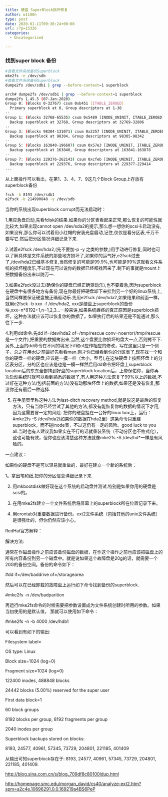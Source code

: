 ```yaml
---
title: 硬盘 SuperBlock损坏修复
author: w1100n
type: post
date: 2020-01-11T09:30:24+00:00
url: /?p=15326
categories:
  - Uncategorized

---
```

### 找到super block 备份

```bash
#查看文件系统备份Superblock
mke2fs -n /dev/sdb
#查看文件系统备份Superblock
dumpe2fs /dev/sdb1 | grep --before-context=1 superblock

arch# dumpe2fs /dev/sdb1 | grep --before-context=1 superblock
dumpe2fs 1.45.5 (07-Jan-2020)
Group 0: (Blocks 0-32767) csum 0xb451 [ITABLE_ZEROED]
  Primary superblock at 0, Group descriptors at 1-38
--
Group 1: (Blocks 32768-65535) csum 0x5489 [INODE_UNINIT, ITABLE_ZEROED]
  Backup superblock at 32768, Group descriptors at 32769-32806
--
Group 3: (Blocks 98304-131071) csum 0x2257 [INODE_UNINIT, ITABLE_ZEROED]
  Backup superblock at 98304, Group descriptors at 98305-98342
--
Group 5: (Blocks 163840-196607) csum 0x57e3 [INODE_UNINIT, ITABLE_ZEROED]
  Backup superblock at 163840, Group descriptors at 163841-163878
--
Group 7: (Blocks 229376-262143) csum 0xcfeb [INODE_UNINIT, ITABLE_ZEROED]
  Backup superblock at 229376, Group descriptors at 229377-229414
...
```

从上面操作可以看出，在第1、3、4、7、9这几个Block Group上存放有superblock备份

```bash
fsck -b 8193 /dev/sdb1
e2fsck -b 214990848 -y /dev/sdb
```

当你的系统出现superblock corrupt而无法启动时：
  
1.用应急盘启动,先看fdisk的结果.如果你的分区表看起来正常,那么恢复的可能性就比较大,如果出现cannot open /dev/sda2的提示,那么想一想你的scsi卡启动没有,如果没有,那么你可以试着用小红帽的安装光盘启动,记住,仅仅是看分区表,千万不要写它.然后把分区情况详细记录下来.

2.试着e2fsck /dev/hda2,(先不要加-p -y 之类的参数,)用手动进行修复,同时也可以了解具体是文件系统的那些地方损坏了,如果你的运气好,e2fsck过去了,/dev/hda2已经基本修复,当然修复的可能是99.9%,也可能是99%这就看文件系统的损坏程度乐,不过现在可以说你的数据已经都找回来了.剩下的事就是mount上把数据备份出来以防万一.

3.如果e2fsck没过去(确保你的硬盘已经正确驱动乐),也不要着急,因为superblock在硬盘中有很多地方有备份,现在你最好把硬盘卸下来挂到另一个好的linux系统上,当然同样要保证硬盘被正确驱动乐.先用e2fsck /dev/hda2,如果结果和前面一样，就用e2fsck -b xxx -f /dev/hda2, xxx是硬盘上superblock的备份块,xxx=n*8192+1,n=1,2,3...一般来讲,如果系统瘫痪的真正原因是superblock损坏，这种办法就应该可以恢复你的数据了。如果执行后的结果还是不能通过,那么往下一步.

4.利用dd命令.先dd if=/dev/hda2 of=/tmp/rescue conv=noerror(/tmp/rescue是一个文件),把重要的数据拷出来,当然,这个盘要比你损坏的盘大一点,否则拷不下.另外,上面的dd命令在不同的境况下if和of应作相应的修改，写在这里只是一个例子，总之在用dd之前最好先看看man.刚才你已经看到你的分区表了,现在找一个和你的硬盘一样的硬盘,应该是一摸一样（大小，型号),在这块硬盘上按照坏盘上的分区表分区，分的区也应该是也是一模一样然后用dd命令把坏盘上superblock location后的东东全部拷到好盘的superblock location后，上帝保佑你，当你再次启动系统时就可以看到熟悉的数据了,有人用这种方法恢复了99%以上的数据,不过好在这种方法(包括前面的方法)没有动那块坏盘上的数据,如果还是没有恢复,那没你还有最后一种选择.

<ol start="5">
  <li>
    在手册页里称这种方法为last-ditch recovery method,就是说这是最后的恢复方法，只有当你已经尝试了其他的方法,都没有能恢复你的数据的情况下才用,因为这需要冒一定的风险.
 把你的硬盘挂在一台好的linux box上，运行：#mke2fs -S /dev/hda2(如果你的数据在hda2里）这条命令只重建superblock，而不碰inode表，不过这仍有一定的风险。good luck to you all.当时也有人建议我如果实在不行的话就重装系统（不动分区也不格式化），这也可能有效，但你也应该清楚这种方法就像mke2fs -S /dev/hd*一样是有风险的。
  </li>
</ol>

一点建议：
  
如果你的硬盘不是可以轻易就重做的，最好在建立一个新的系统后：
  
1。拿出笔和纸,把你的分区信息详细记录下来.
  
2. 用mkbootdisk做好现在这个系统的启动盘并测试.特别是如果你用的硬盘是scsi的。
  
3. 在用mke2fs建立一个文件系统后将屏幕上的superblock所在位置记录下来。
  
4. 用crontab对重要数据进行备份。ext2文件系统（包括其他的unix文件系统）是很强壮的，但你仍然应该小心。

RedHat官方解释：
  
解决方法:
  
通常在作磁盘操作之前应该备份磁盘的数据，在作这个操作之前也应该把磁盘上的所有内容备份到另一个磁盘中。就是说如果这个故障盘是20g的话，就需要一个20G的备份空间。备份的命令如下：
  
#dd if=/dev/baddrive of=/storagearea
  
然后可以在已经卸载的故障盘上运行如下命令找到备份的superblock.
  
#mke2fs -n /dev/badparition
  
再运行mke2fs命令的时候需要把参数设置成为文件系统创建时所用的参数。如果当初使用的是默认值， 那就可以使用如下命令：
  
#mke2fs -n -b 4000 /dev/hdb1
  
可以看到有如下的输出:
  
Filesystem label=
  
OS type: Linux
  
Block size=1024 (log=0)
  
Fragment size=1024 (log=0)
  
122400 inodes, 488848 blocks
  
24442 blocks (5.00%) reserved for the super user
  
First data block=1
  
60 block groups
  
8192 blocks per group, 8192 fragments per group
  
2040 inodes per group
  
Superblock backups stored on blocks:
          
8193, 24577, 40961, 57345, 73729, 204801, 221185, 401409
  
从输出可知superblock存在于: 8193, 24577, 40961, 57345, 73729, 204801, 221185, 401409.

http://blog.sina.com.cn/s/blog_709df8c80100ldup.html
  
http://homepage.smc.edu/morgan_david/cs40/analyze-ext2.htm?spm=a2c4e.10696291.0.0.169219a4BS6PeP